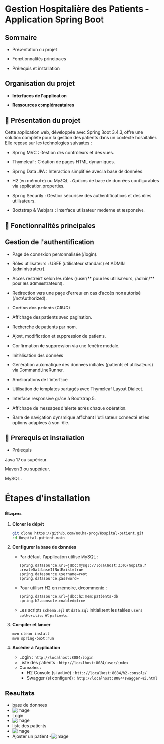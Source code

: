 # Gestion Hospitalière des Patients - Application Spring Boot

## Sommaire





- Présentation du projet



- Fonctionnalités principales



- Prérequis et installation



## Organisation du projet



- **Interfaces de l'application**



- **Ressources complémentaires**

## 📖 Présentation du projet

Cette application web, développée avec Spring Boot 3.4.3, offre une solution complète pour la gestion des patients dans un contexte hospitalier. Elle repose sur les technologies suivantes :





- Spring MVC : Gestion des contrôleurs et des vues.



- Thymeleaf : Création de pages HTML dynamiques.



- Spring Data JPA : Interaction simplifiée avec la base de données.



- H2 (en mémoire) ou MySQL : Options de base de données configurables via application.properties.



- Spring Security : Gestion sécurisée des authentifications et des rôles utilisateurs.



- Bootstrap & Webjars : Interface utilisateur moderne et responsive.

## 🚀 Fonctionnalités principales





## Gestion de l'authentification





- Page de connexion personnalisée (/login).



- Rôles utilisateurs : USER (utilisateur standard) et ADMIN (administrateur).



- Accès restreint selon les rôles (/user/** pour les utilisateurs, /admin/** pour les administrateurs).



- Redirection vers une page d'erreur en cas d'accès non autorisé (/notAuthorized).



- Gestion des patients (CRUD)





- Affichage des patients avec pagination.



- Recherche de patients par nom.



- Ajout, modification et suppression de patients.



- Confirmation de suppression via une fenêtre modale.



- Initialisation des données





- Génération automatique des données initiales (patients et utilisateurs) via CommandLineRunner.



- Améliorations de l'interface





- Utilisation de templates partagés avec Thymeleaf Layout Dialect.



- Interface responsive grâce à Bootstrap 5.



- Affichage de messages d'alerte après chaque opération.



- Barre de navigation dynamique affichant l'utilisateur connecté et les options adaptées à son rôle.

## 🔧 Prérequis et installation

- Prérequis





Java 17 ou supérieur.



Maven 3 ou supérieur.



MySQL .
# Étapes d'installation
### Étapes
1. **Cloner le dépôt**
   ```bash
   git clone https://github.com/nouha-prog/Hospital-patient.git
   cd Hospital-patient-main
   ```

2. **Configurer la base de données**
    - Par défaut, l’application utilise MySQL :
      ```properties
      spring.datasource.url=jdbc:mysql://localhost:3306/hopital?createDatabaseIfNotExist=true
      spring.datasource.username=root
      spring.datasource.password=
      ```
    - Pour utiliser H2 en mémoire, décommente :
      ```properties
      spring.datasource.url=jdbc:h2:mem:patients-db
      spring.h2.console.enabled=true
      ```
    - Les scripts `schema.sql` et `data.sql` initialisent les tables `users`, `authorities` et `patients`.

3. **Compiler et lancer**
   ```bash
   mvn clean install
   mvn spring-boot:run
   ```

4. **Accéder à l’application**
    - Login : `http://localhost:8084/login`
    - Liste des patients : `http://localhost:8084/user/index`
    - Consoles :
        - H2 Console (si activé) : `http://localhost:8084/h2-console/`
        - Swagger (si configuré) : `http://localhost:8084/swagger-ui.html`
## Resultats
- base de donnees 
- ![image](https://github.com/user-attachments/assets/c567b2a5-1d56-45ab-9faa-3c74b9905ad2)
- Login
- ![image](https://github.com/user-attachments/assets/d76de77e-91fa-418a-af5f-3d65007ed5e0)
- liste des patients
- ![image](https://github.com/user-attachments/assets/8f33e064-4dc3-40d3-be67-fc7a56821c88)
- Ajouter un patient
-![image](https://github.com/user-attachments/assets/51088c07-ef4e-4291-bbbd-e8ba478b2247)
